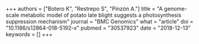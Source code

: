 +++
authors = ["Botero K", "Restrepo S", "Pinzón A."]
title = "A genome-scale metabolic model of potato late blight suggests a photosynthesis suppression mechanism"
journal = "BMC Genomics"
what = "article"
doi = "10.1186/s12864-018-5192-x"
pubmed = "30537923"
date = "2018-12-13"
keywords = []
+++


